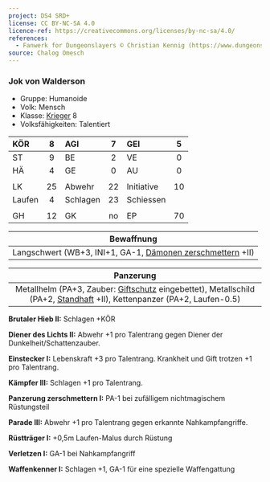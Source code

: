 ```yaml
---
project: DS4 SRD+
license: CC BY-NC-SA 4.0
licence-ref: https://creativecommons.org/licenses/by-nc-sa/4.0/
references: 
  - Fanwerk for Dungeonslayers © Christian Kennig (https://www.dungeonslayers.net/)
source: Chalog Omesch
---
```


### Jok von Walderson

- Gruppe: Humanoide
- Volk: Mensch
- Klasse: [Krieger](../../grw/charaktere-klasse-krieger.md) 8
- Volksfähigkeiten: Talentiert

| KÖR    |  8  | AGI      |  7  | GEI        |  5  |
| :----- | :-: | :------- | :-: | :--------- | :-: |
| ST     |  9  | BE       |  2  | VE         |  0  |
| HÄ     |  4  | GE       |  0  | AU         |  0  |
|        |     |          |     |            |     |
| LK     | 25  | Abwehr   | 22  | Initiative | 10  |
| Laufen |  4  | Schlagen | 23  | Schiessen  |     |
|        |     |          |     |            |     |
| GH     | 12  | GK       | no  | EP         | 70  |

|                         Bewaffnung                         |
| :--------------------------------------------------------: |
| Langschwert (WB+3, INI+1, GA-1, [Dämonen zerschmettern](../../grw/talente/daemonen-zerschmettern.md) +II) |

|                                                       Panzerung                                                        |
| :--------------------------------------------------------------------------------------------------------------------: |
| Metallhelm (PA+3, Zauber: [Giftschutz](../../grw/zauber/giftschutz.md) eingebettet), Metallschild (PA+2, [Standhaft](../../grw/talente/standhaft.md) +II), Kettenpanzer (PA+2, Laufen-0.5) |

**Brutaler Hieb II:** Schlagen +KÖR

**Diener des Lichts II:** Abwehr +1 pro Talentrang gegen Diener der Dunkelheit/Schattenzauber.

**Einstecker I:** Lebenskraft +3 pro Talentrang. Krankheit und Gift trotzen +1 pro Talentrang.

**Kämpfer III:** Schlagen +1 pro Talentrang.

**Panzerung zerschmettern I:** PA-1 bei zufälligem nichtmagischem Rüstungsteil

**Parade III:** Abwehr +1 pro Talentrang gegen erkannte Nahkampfangriffe.

**Rüstträger I:** +0,5m Laufen-Malus durch Rüstung

**Verletzen I:** GA-1 bei Nahkampfangriff

**Waffenkenner I:** Schlagen +1, GA-1 für eine spezielle Waffengattung


